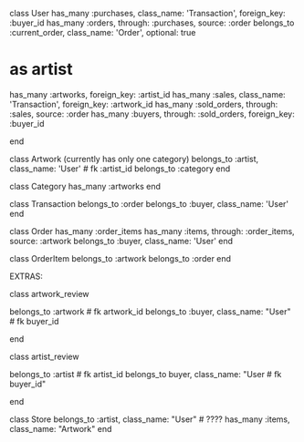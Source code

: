 class User
  has_many :purchases, class_name: 'Transaction', foreign_key: :buyer_id
  has_many :orders, through: :purchases, source: :order
  belongs_to :current_order, class_name: 'Order', optional: true

  # as artist
  has_many :artworks, foreign_key: :artist_id
  has_many :sales, class_name: 'Transaction', foreign_key: :artwork_id
  has_many :sold_orders, through: :sales, source: :order
  has_many :buyers, through: :sold_orders, foreign_key: :buyer_id

end

class Artwork (currently has only one category)
  belongs_to :artist, class_name: 'User' # fk :artist_id
  belongs_to :category
end

class Category
  has_many :artworks
end

class Transaction
  belongs_to :order
  belongs_to :buyer, class_name: 'User'
end

class Order
  has_many :order_items
  has_many :items, through: :order_items, source: :artwork
  belongs_to :buyer, class_name: 'User'
end

class OrderItem
  belongs_to :artwork
  belongs_to :order
end


EXTRAS:

class artwork_review

  belongs_to :artwork # fk artwork_id
  belongs_to :buyer, class_name: "User" # fk buyer_id

end

class artist_review

  belongs_to :artist # fk artist_id
  belongs_to buyer, class_name: "User # fk buyer_id"

end

class Store
  belongs_to :artist, class_name: "User" # ????
  has_many :items, class_name: "Artwork"
end
